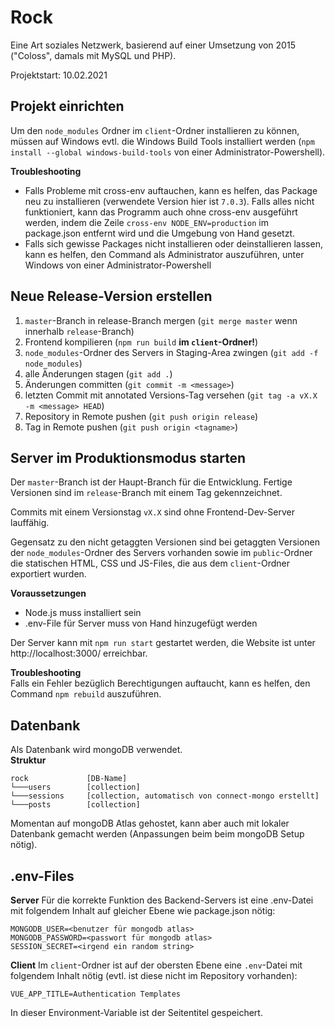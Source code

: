 # Rock

Eine Art soziales Netzwerk, basierend auf einer Umsetzung von 2015 ("Coloss", damals mit MySQL und PHP).

Projektstart: 10.02.2021

## Projekt einrichten

Um den `node_modules` Ordner im `client`-Ordner installieren zu können, müssen auf Windows evtl. die Windows Build Tools installiert werden (`npm install --global windows-build-tools` von einer Administrator-Powershell).  

**Troubleshooting**  
- Falls Probleme mit cross-env auftauchen, kann es helfen, das Package neu zu installieren (verwendete Version hier ist `7.0.3`). Falls alles nicht funktioniert, kann das Programm auch ohne cross-env ausgeführt werden, indem die Zeile `cross-env NODE_ENV=production` im package.json entfernt wird und die Umgebung von Hand gesetzt.
- Falls sich gewisse Packages nicht installieren oder deinstallieren lassen, kann es helfen, den Command als Administrator auszuführen, unter Windows von einer Administrator-Powershell

## Neue Release-Version erstellen

1. `master`-Branch in release-Branch mergen (`git merge master` wenn innerhalb `release`-Branch)
2. Frontend kompilieren (`npm run build` **im `client`-Ordner!**)
3. `node_modules`-Ordner des Servers in Staging-Area zwingen (`git add -f node_modules`)
5. alle Änderungen stagen (`git add .`)
6. Änderungen committen (`git commit -m <message>`)
7. letzten Commit mit annotated Versions-Tag versehen (`git tag -a vX.X -m <message> HEAD`)
8. Repository in Remote pushen (`git push origin release`)
9. Tag in Remote pushen (`git push origin <tagname>`)

## Server im Produktionsmodus starten

Der `master`-Branch ist der Haupt-Branch für die Entwicklung. Fertige Versionen sind im `release`-Branch mit einem Tag gekennzeichnet.

Commits mit einem Versionstag `vX.X` sind ohne Frontend-Dev-Server lauffähig.  

Gegensatz zu den nicht getaggten Versionen sind bei getaggten Versionen der `node_modules`-Ordner des Servers vorhanden sowie im `public`-Ordner die statischen HTML, CSS und JS-Files, die aus dem `client`-Ordner exportiert wurden.

**Voraussetzungen**  
- Node.js muss installiert sein
- .env-File für Server muss von Hand hinzugefügt werden

Der Server kann mit `npm run start` gestartet werden, die Website ist unter http://localhost:3000/ erreichbar.

**Troubleshooting**  
Falls ein Fehler bezüglich Berechtigungen auftaucht, kann es helfen, den Command `npm rebuild` auszuführen.

## Datenbank

Als Datenbank wird mongoDB verwendet.  
**Struktur**
```
rock             [DB-Name]
└───users        [collection]
└───sessions     [collection, automatisch von connect-mongo erstellt]
└───posts        [collection]
```
Momentan auf mongoDB Atlas gehostet, kann aber auch mit lokaler Datenbank gemacht werden (Anpassungen beim beim mongoDB Setup nötig).

## .env-Files

**Server**
Für die korrekte Funktion des Backend-Servers ist eine .env-Datei mit folgendem Inhalt auf gleicher Ebene wie package.json nötig:
```
MONGODB_USER=<benutzer für mongodb atlas>
MONGODB_PASSWORD=<passwort für mongodb atlas>
SESSION_SECRET=<irgend ein random string>
```

**Client**
Im `client`-Ordner ist auf der obersten Ebene eine `.env`-Datei mit folgendem Inhalt nötig (evtl. ist diese nicht im Repository vorhanden):
```
VUE_APP_TITLE=Authentication Templates
```
In dieser Environment-Variable ist der Seitentitel gespeichert.